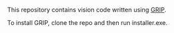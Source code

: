 ﻿This repository contains vision code written using [GRIP](https://github.com/WPIRoboticsProjects/GRIP).

To install GRIP, clone the repo and then run installer.exe.
